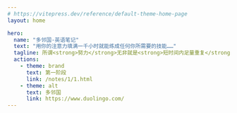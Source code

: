 ```yaml
---
# https://vitepress.dev/reference/default-theme-home-page
layout: home

hero:
  name: "多邻国-英语笔记"
  text: "用你的注意力填满一千小时就能练成任何你所需要的技能……"
  tagline: 所谓<strong>努力</strong>无非就是<strong>短时间内足量重复</strong>。
  actions:
    - theme: brand
      text: 第一阶段
      link: /notes/1/1.html
    - theme: alt
      text: 多邻国
      link: https://www.duolingo.com/
---
```

